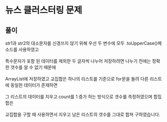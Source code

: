 <H1>뉴스 클러스터링 문제</H1>
<H2>풀이</H2>
str1과 str2의 대소문자를 신경쓰지 않기 위해 우선 두 변수에 모두 .toUpperCase()메소드를 사용하였고<br><br>
특수문자가 포함 된 데이터를 제외한 두 글자씩 나누어 저장하려면 나누기 전에는  정확한 갯수를 알 수 없기 때문에<br><br>
ArrayList에 저장하였고 교집합은 하나의 리스트를 기준으로 for문을 돌려 다른 리스트에 동일한 데이터가 존재하면 <br><br>
그 리스트의 데이터를 지우고 count를 1 증가 하는 방식으로 갯수를 측정하였으며 합집합은<br><br> 
교집합을 구할 때 사용하면서 지우고 남은 리스트의 갯수를 그대로 합쳐 구하였습니다. 